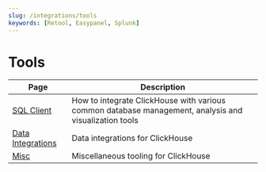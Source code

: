 ```yaml
---
slug: /integrations/tools
keywords: [Retool, Easypanel, Splunk]
---
```


# Tools

| Page      | Description                                                                                                                     |
|-----------|---------------------------------------------------------------------------------------------------------------------------------|
| [SQL Client](/integrations/sql-clients) | How to integrate ClickHouse with various common database management, analysis and visualization tools                                                                   |
| [Data Integrations](/integrations/tools/data-integrations)    | Data integrations for ClickHouse |
| [Misc](/integrations/audit-splunk)     | Miscellaneous tooling for ClickHouse                                                                               |
